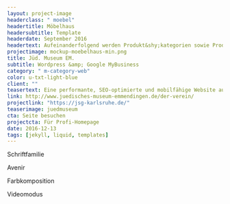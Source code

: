 ```yaml
---
layout: project-image
headerclass: " moebel"
headertitle: Möbelhaus
headersubtitle: Template
headerdate: September 2016
headertext: Aufeinanderfolgend werden Produkt&shy;kategorien sowie Produkt&shy;highlights übersichtlich per Slider vorgestellt. Verschiedene Farbkombinationen.
projectimage: mockup-moebelhaus-min.png
title: Jüd. Museum EM.
subtitle: Wordpress &amp; Google MyBusiness
category: " m-category-web"
color: u-txt-light-blue
client: ""
teasertext: Eine performante, SEO-optimierte und mobilfähige Website auf Basis des ausgezeichneten "Twentsixteen" Themes für WordPress.
link: http://www.juedisches-museum-emmendingen.de/der-verein/
projectlink: "https://jsg-karlsruhe.de/"
teaserimage: juedmuseum
cta: Seite besuchen
projectcta: Für Profi-Homepage
date: 2016-12-13
tags: [jekyll, liquid, templates]
---
```

<!-- Widgets -->
<section id="widget-font" class="o-flex-center--center has-column c-widget">
  <p class="c-widget__heading u-txt-grey-lightest u-uppercase">Schriftfamilie</p>
  <div class="c-widget__aa u-txt-black oculus-aa"></div>
  <p class="c-widget__subtitle u-txt-black">Avenir</p>
</section>

<section id="widget-color" class="o-flex-center--center has-column c-widget">
  <p class="c-widget__heading u-txt-grey-lightest u-uppercase">Farbkomposition</p>
  <div class="o-flex-center--center c-widget__palette u-txt-black">
    <span class="c-widget__color is-red"></span>
    <span class="c-widget__color is-black"></span>
    <span class="c-widget__color is-blue"></span>
    <span class="c-widget__color is-grey"></span>
    <span class="c-widget__color is-grey-light"></span>
  </div>
</section>

<section id="widget-video" class="o-flex-center--center has-column c-widget">
  <div><p class="c-widget__heading u-txt-grey-lightest u-uppercase">Videomodus</p></div>
  <div class="c-widget__video"></div>
</section>

